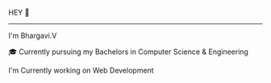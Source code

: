 HEY 👋 
___________________________________________________________________________________________________________________________________________________________________________________
I'm Bhargavi.V

🎓 Currently pursuing my Bachelors in Computer Science & Engineering

I'm Currently working on 
           Web Development
